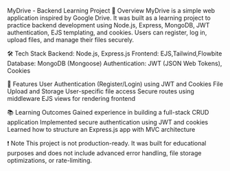 MyDrive - Backend Learning Project
📌 Overview
MyDrive is a simple  web application inspired by Google Drive. It was built as a learning project to practice backend development using Node.js, Express, MongoDB, JWT authentication, EJS templating, and cookies. Users can register, log in, upload files, and manage their files securely.

🛠️ Tech Stack
Backend: Node.js, Express.js
Frontend: EJS,Tailwind,Flowbite
Database: MongoDB (Mongoose)
Authentication: JWT (JSON Web Tokens), Cookies

🚀 Features
User Authentication (Register/Login) using JWT and Cookies
File Upload and Storage
User-specific file access
Secure routes using middleware
EJS views for rendering frontend

📚 Learning Outcomes
Gained experience in building a full-stack CRUD application
Implemented secure authentication using JWT and cookies
Learned how to structure an Express.js app with MVC architecture

❗ Note
This project is not production-ready. It was built for educational purposes and does not include advanced error handling, file storage optimizations, or rate-limiting.

